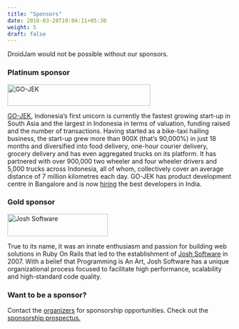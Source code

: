 ```yaml
---
title: "Sponsors"
date: 2018-03-28T19:04:11+05:30
weight: 5
draft: false
---
```


DroidJam would not be possible without our sponsors. 

### Platinum sponsor

<img alt="GO-JEK" src="/images/gojek.svg" width="320" height="48" >

<a href="http://www.gojek.io/">GO-JEK</a>, Indonesia’s first unicorn is currently the fastest growing start-up in South Asia and the largest in Indonesia in terms of valuation, funding raised and the number of transactions. Having started as a bike-taxi hailing business, the start-up grew more than 900X (that’s 90,000%) in just 18 months and diversified into food delivery, one-hour courier delivery, grocery delivery and has even aggregated trucks on its platform. It has partnered with over 900,000 two wheeler and four wheeler drivers and 5,000 trucks across Indonesia, all of whom, collectively cover an average distance of 7 million kilometres each day. GO-JEK has product development centre in Bangalore and is now <a href="http://www.gojek.io/careers/">hiring</a> the best developers in India.

### Gold sponsor

<img alt="Josh Software" src="/images/josh.png" width="225" height="50" >

True to its name, it was an innate enthusiasm and passion for building web solutions in Ruby On Rails that led to the establishment of <a href="https://joshsoftware.com">Josh Software</a> in 2007. With a belief that Programming is An Art, Josh Software has a unique organizational process focused to facilitate high performance, scalability and high-standard code quality.


### Want to be a sponsor?
Contact the <a href="/#organizers">organizers</a> for sponsorship opportunities. Check out the <a href="/docs/droidjam_sponsorship_prospectus.pdf">sponsorship prospectus.</a>
